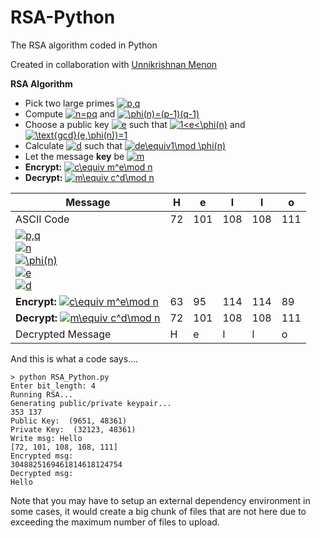 # RSA-Python
The RSA algorithm coded in Python

Created in collaboration with [Unnikrishnan Menon](https://github.com/7enTropy7)

**RSA Algorithm**
* Pick two large primes <a href="https://shlappas.com/github-math/#p,q" target="_blank"><img src="https://render.githubusercontent.com/render/math?math=p,q" title="p,q" /></a>
* Compute <a href="https://shlappas.com/github-math/#n=pq" target="_blank"><img src="https://render.githubusercontent.com/render/math?math=n=pq" title="n=pq" /></a> and <a href="https://shlappas.com/github-math/#\phi(n)=(p-1)(q-1)" target="_blank"><img src="https://render.githubusercontent.com/render/math?math=\phi(n)=(p-1)(q-1)" title="\phi(n)=(p-1)(q-1)" /></a>
* Choose a public key <a href="https://shlappas.com/github-math/#e" target="_blank"><img src="https://render.githubusercontent.com/render/math?math=e" title="e" /></a> such that <a href="https://shlappas.com/github-math/#1<e<\phi(n)" target="_blank"><img src="https://render.githubusercontent.com/render/math?math=1<e<\phi(n)" title="1<e<\phi(n)" /></a> and <a href="https://shlappas.com/github-math/#\text{gcd}(e,\phi(n))=1" target="_blank"><img src="https://render.githubusercontent.com/render/math?math=\text{gcd}(e,\phi(n))=1" title="\text{gcd}(e,\phi(n))=1" /></a>
* Calculate <a href="https://shlappas.com/github-math/#d" target="_blank"><img src="https://render.githubusercontent.com/render/math?math=d" title="d" /></a> such that <a href="https://shlappas.com/github-math/#de\equiv1\mod%20\phi(n)" target="_blank"><img src="https://render.githubusercontent.com/render/math?math=de\equiv1\mod%20\phi(n)" title="de\equiv1\mod \phi(n)" /></a>
* Let the message **key** be <a href="https://shlappas.com/github-math/#m" target="_blank"><img src="https://render.githubusercontent.com/render/math?math=m" title="m" /></a>
* **Encrypt:** <a href="https://shlappas.com/github-math/#c\equiv%20m^e\mod%20n" target="_blank"><img src="https://render.githubusercontent.com/render/math?math=c\equiv%20m^e\mod%20n" title="c\equiv m^e\mod n" /></a>
* **Decrypt:** <a href="https://shlappas.com/github-math/#m\equiv%20c^d\mod%20n" target="_blank"><img src="https://render.githubusercontent.com/render/math?math=m\equiv%20c^d\mod%20n" title="m\equiv c^d\mod n" /></a>

| Message | H| e | l | l | o |
| --- | --- | --- | --- | --- | --- |
| ASCII Code | 72 | 101 | 108 | 108 | 111 |
| <a href="https://shlappas.com/github-math/#p%3D11%2C%20q%3D13" target="_blank"><img src="https://render.githubusercontent.com/render/math?math=p%3D11%2C%20q%3D13" title="p,q" /><br/><a href="https://shlappas.com/github-math/#n%3D143" target="_blank"><img src="https://render.githubusercontent.com/render/math?math=n%3D143" title="n" /><br/><a href="https://shlappas.com/github-math/#\phi(n)%3D120" target="_blank"><img src="https://render.githubusercontent.com/render/math?math=\phi(n)%3D120" title="\phi(n)" /><br/><a href="https://shlappas.com/github-math/#e%3D77" target="_blank"><img src="https://render.githubusercontent.com/render/math?math=e%3D77" title="e" /><br/><a href="https://shlappas.com/github-math/#d%3D53" target="_blank"><img src="https://render.githubusercontent.com/render/math?math=d%3D53" title="d" /> | | | | | |
| **Encrypt:** <a href="https://shlappas.com/github-math/#c\equiv%20m^e\mod%20n" target="_blank"><img src="https://render.githubusercontent.com/render/math?math=c\equiv%20m^e\mod%20n" title="c\equiv m^e\mod n" /> | 63 | 95 | 114 | 114 | 89 |
| **Decrypt:** <a href="https://shlappas.com/github-math/#m\equiv%20c^d\mod%20n" target="_blank"><img src="https://render.githubusercontent.com/render/math?math=m\equiv%20c^d\mod%20n" title="m\equiv c^d\mod n" /> | 72 | 101 | 108 | 108 | 111 |
| Decrypted Message | H | e | l | l | o |

And this is what a code says….

```shell
> python RSA_Python.py
Enter bit_length: 4
Running RSA...
Generating public/private keypair...
353 137
Public Key:  (9651, 48361)
Private Key:  (32123, 48361)        
Write msg: Hello
[72, 101, 108, 108, 111] 
Encrypted msg:
3048825169461814618124754
Decrypted msg:
Hello
```

Note that you may have to setup an external dependency environment in some cases, it would create a big chunk of files that are not here due to exceeding the maximum number of files to upload.
